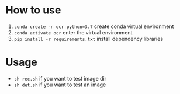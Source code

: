 # How to use
1. `conda create -n ocr python=3.7` create conda virtual environment
2. `conda activate ocr` enter the virtual environment
3. `pip install -r requirements.txt` install dependency libraries

# Usage
- `sh rec.sh` if you want to test image dir
- `sh det.sh` if you want to test an image
